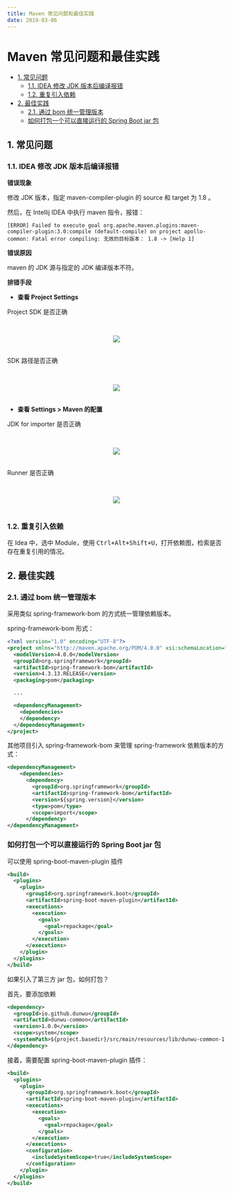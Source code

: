 ```yaml
---
title: Maven 常见问题和最佳实践
date: 2019-03-06
---
```


# Maven 常见问题和最佳实践

<!-- TOC depthFrom:2 depthTo:3 -->

- [1. 常见问题](#1-常见问题)
    - [1.1. IDEA 修改 JDK 版本后编译报错](#11-idea-修改-jdk-版本后编译报错)
    - [1.2. 重复引入依赖](#12-重复引入依赖)
- [2. 最佳实践](#2-最佳实践)
    - [2.1. 通过 bom 统一管理版本](#21-通过-bom-统一管理版本)
    - [如何打包一个可以直接运行的 Spring Boot jar 包](#如何打包一个可以直接运行的-spring-boot-jar-包)

<!-- /TOC -->

## 1. 常见问题

### 1.1. IDEA 修改 JDK 版本后编译报错

**错误现象**

修改 JDK 版本，指定 maven-compiler-plugin 的 source 和 target 为 1.8 。

然后，在 Intellij IDEA 中执行 maven 指令，报错：

```
[ERROR] Failed to execute goal org.apache.maven.plugins:maven-compiler-plugin:3.0:compile (default-compile) on project apollo-common: Fatal error compiling: 无效的目标版本： 1.8 -> [Help 1]
```

**错误原因**

maven 的 JDK 源与指定的 JDK 编译版本不符。

**排错手段**

- **查看 Project Settings**

Project SDK 是否正确

<br><div align="center"><img src="https://raw.githubusercontent.com/dunwu/images/master/snap/20181127203324.png"/></div><br>

SDK 路径是否正确

<br><div align="center"><img src="https://raw.githubusercontent.com/dunwu/images/master/snap/20181127203427.png"/></div><br>

- **查看 Settings > Maven 的配置**

JDK for importer 是否正确

<br><div align="center"><img src="https://raw.githubusercontent.com/dunwu/images/master/snap/20181127203408.png"/></div><br>

Runner 是否正确

<br><div align="center"><img src="https://raw.githubusercontent.com/dunwu/images/master/snap/20181127203439.png"/></div><br>

### 1.2. 重复引入依赖

在 Idea 中，选中 Module，使用 <kbd>Ctrl+Alt+Shift+U</kbd>，打开依赖图，检索是否存在重复引用的情况。

## 2. 最佳实践

### 2.1. 通过 bom 统一管理版本

采用类似 spring-framework-bom 的方式统一管理依赖版本。

spring-framework-bom 形式：

```xml
<?xml version="1.0" encoding="UTF-8"?>
<project xmlns="http://maven.apache.org/POM/4.0.0" xsi:schemaLocation="http://maven.apache.org/POM/4.0.0 http://maven.apache.org/xsd/maven-4.0.0.xsd" xmlns:xsi="http://www.w3.org/2001/XMLSchema-instance">
  <modelVersion>4.0.0</modelVersion>
  <groupId>org.springframework</groupId>
  <artifactId>spring-framework-bom</artifactId>
  <version>4.3.13.RELEASE</version>
  <packaging>pom</packaging>

  ...

  <dependencyManagement>
    <dependencies>
    </dependency>
  </dependencyManagement>
</project>
```

其他项目引入 spring-framework-bom 来管理 spring-framework 依赖版本的方式：

```xml
<dependencyManagement>
    <dependencies>
      <dependency>
        <groupId>org.springframework</groupId>
        <artifactId>spring-framework-bom</artifactId>
        <version>${spring.version}</version>
        <type>pom</type>
        <scope>import</scope>
      </dependency>
</dependencyManagement>
```

### 如何打包一个可以直接运行的 Spring Boot jar 包

可以使用 spring-boot-maven-plugin 插件

```xml
<build>
  <plugins>
    <plugin>
      <groupId>org.springframework.boot</groupId>
      <artifactId>spring-boot-maven-plugin</artifactId>
      <executions>
        <execution>
          <goals>
            <goal>repackage</goal>
          </goals>
        </execution>
      </executions>
    </plugin>
  </plugins>
</build>
```

如果引入了第三方 jar 包，如何打包？

首先，要添加依赖

```xml
<dependency>
  <groupId>io.github.dunwu</groupId>
  <artifactId>dunwu-common</artifactId>
  <version>1.0.0</version>
  <scope>system</scope>
  <systemPath>${project.basedir}/src/main/resources/lib/dunwu-common-1.0.0.jar</systemPath>
</dependency>
```

接着，需要配置 spring-boot-maven-plugin 插件：

```xml
<build>
  <plugins>
    <plugin>
      <groupId>org.springframework.boot</groupId>
      <artifactId>spring-boot-maven-plugin</artifactId>
      <executions>
        <execution>
          <goals>
            <goal>repackage</goal>
          </goals>
        </execution>
      </executions>
      <configuration>
        <includeSystemScope>true</includeSystemScope>
      </configuration>
    </plugin>
  </plugins>
</build>
```
